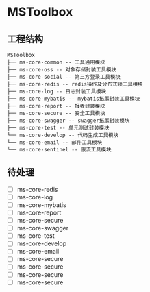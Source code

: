 # MSToolbox

## 工程结构
``` 
MSToolbox
├── ms-core-common -- 工具通用模块
├── ms-core-oss -- 对象存储封装工具模块
├── ms-core-social -- 第三方登录工具模块
├── ms-core-redis -- redis操作及分布式锁工具模块
├── ms-core-log -- 日志封装工具模块 
├── ms-core-mybatis -- mybatis拓展封装工具模块 
├── ms-core-report -- 报表封装模块 
├── ms-core-secure -- 安全工具模块
├── ms-core-swagger -- swagger拓展封装模块 
├── ms-core-test -- 单元测试封装模块  
└── ms-core-develop -- 代码生成工具模块 
└── ms-core-email -- 邮件工具模块 
└── ms-core-sentinel -- 限流工具模块 
```

## 待处理
- [ ] ms-core-redis
- [ ] ms-core-log 
- [ ] ms-core-mybatis 
- [ ] ms-core-report 
- [ ] ms-core-secure 
- [ ] ms-core-swagger 
- [ ] ms-core-test 
- [ ] ms-core-develop 
- [ ] ms-core-email 
- [ ] ms-core-secure 
- [ ] ms-core-secure 
- [ ] ms-core-secure 
- [ ] ms-core-secure 